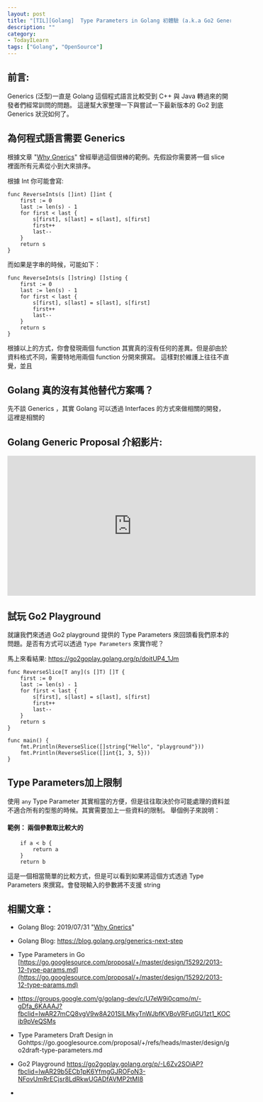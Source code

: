 ```yaml
---
layout: post
title: "[TIL][Golang]  Type Parameters in Golang 初體驗 (a.k.a Go2 Generics)"
description: ""
category: 
- TodayILearn
tags: ["Golang", "OpenSource"]
---
```




## 前言:

Generics (泛型)一直是 Golang 這個程式語言比較受到 C++ 與 Java 轉過來的開發者們經常訓問的問題。 這邊幫大家整理一下與嘗試一下最新版本的 Go2 到底 Generics 狀況如何了。





## 為何程式語言需要 Generics

根據文章 "[Why Gnerics](https://blog.golang.org/why-generics)" 曾經舉過這個很棒的範例。先假設你需要將一個 slice 裡面所有元素從小到大來排序。

根據 Int 你可能會寫:

```Golang
func ReverseInts(s []int) []int {
    first := 0
    last := len(s) - 1
    for first < last {
        s[first], s[last] = s[last], s[first]
        first++
        last--
    }
    return s
}
```

而如果是字串的時候，可能如下：

```
func ReverseInts(s []string) []sting {
    first := 0
    last := len(s) - 1
    for first < last {
        s[first], s[last] = s[last], s[first]
        first++
        last--
    }
    return s
}
```

根據以上的方式，你會發現兩個 function 其實真的沒有任何的差異。但是卻由於資料格式不同，需要特地用兩個 function 分開來撰寫。 這樣對於維護上往往不直覺，並且

## Golang 真的沒有其他替代方案嗎？

先不談 Generics ，其實 Golang 可以透過 Interfaces 的方式來做相關的開發，這裡是相關的



## Golang Generic Proposal 介紹影片:



<iframe width="560" height="315" src="https://www.youtube.com/embed/WzgLqE-3IhY" frameborder="0" allow="accelerometer; autoplay; clipboard-write; encrypted-media; gyroscope; picture-in-picture" allowfullscreen></iframe>



## 試玩 Go2 Playground

就讓我們來透過 Go2 playground 提供的 Type Parameters 來回頭看我們原本的問題。是否有方式可以透過 `Type Parameters` 來實作呢？

馬上來看結果: https://go2goplay.golang.org/p/doitUP4_1Jm

```
func ReverseSlice[T any](s []T) []T {
	first := 0
	last := len(s) - 1
	for first < last {
		s[first], s[last] = s[last], s[first]
		first++
		last--
	}
	return s
}

func main() {
	fmt.Println(ReverseSlice([]string{"Hello", "playground"}))
	fmt.Println(ReverseSlice([]int{1, 3, 5}))
}

```



## Type Parameters加上限制

使用 `any` Type Parameter 其實相當的方便，但是往往取決於你可能處理的資料並不適合所有的型態的時候。其實需要加上一些資料的限制。 舉個例子來說明：

#### 範例： 兩個參數取比較大的

```
	if a < b {
		return a
	}
	return b
```

這是一個相當簡單的比較方式，但是可以看到如果將這個方式透過 Type Parameters 來撰寫。會發現輸入的參數將不支援 string 



## 相關文章：

- Golang Blog: 2019/07/31 "[Why Gnerics](https://blog.golang.org/why-generics)"

- Golang Blog: https://blog.golang.org/generics-next-step

- Type Parameters in Go [https://go.googlesource.com/proposal/+/master/design/15292/2013-12-type-params.md](https://go.googlesource.com/proposal/+/master/design/15292/2013-12-type-params.md)

- https://groups.google.com/g/golang-dev/c/U7eW9i0cqmo/m/-gDfa_6KAAAJ?fbclid=IwAR27mCQ8vgV9w8A201SlLMkyTnWJbfKVBoVRFutGU1zt1_KOCib9pVeQSMs

- Type Parameters Draft Design in Gohttps://go.googlesource.com/proposal/+/refs/heads/master/design/go2draft-type-parameters.md

- Go2 Playground https://go2goplay.golang.org/p/-L6Zv2SOiAP?fbclid=IwAR29b5ECb1pK6YfmgGJROFoN3-NFovUmRrECjsr8LdRkwUGADfAVMP2tMI8

- 